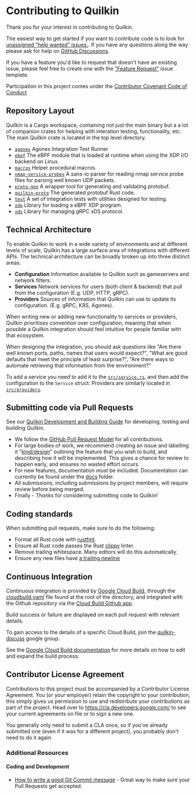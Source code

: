 # Contributing to Quilkin
Thank you for your interest in contributing to Quilkin.

The easiest way to get started if you want to contribute code is to look for [unassigned "help wanted" issues.]. If you have any questions along the way please ask for help on [GitHub Discussions].

If you have a feature you'd like to request that doesn't have an existing issue, please feel free to create one with the ["Feature Request"] issue template.

Participation in this project comes under the [Contributor Covenant Code of Conduct](code-of-conduct.md)

[unassigned "help wanted" issues.]: https://github.com/googleforgames/quilkin/issues?q=is%3Aissue%20state%3Aopen%20label%3A%22help%20wanted%22%20no%3Aassignee
[github discussions]: https://github.com/googleforgames/quilkin/discussions
["Feature Request"]: https://github.com/googleforgames/quilkin/issues/new?template=feature_request.md

## Repository Layout

Quilkin is a Cargo workspace, containing not just the main binary but a a lot of companion crates for helping with interation testing, functionality, etc. The main Quilkin crate is located in the top level directory.

- [`agones`](./crates/agones) Agones Integration Test Runner
- [`ebpf`](./crates/ebpf) The eBPF module that is loaded at runtime when using the XDP I/O backend on Linux.
- [`macros`](./crates/macros) Helper procedural macros.
- [`nmap-service-probes`](./crates/nmap-service-probes) A sans-io parser for reading nmap service probe files for parsing well known UDP packets.
- [`proto-gen`](./crates/proto-gen) A wrapper tool for generating and validating protobuf.
- [`quilkin-proto`](./crates/quilkin-proto) The generated protobuf Rust code.
- [`test`](./crates/test) A set of integration tests with utilities designed for testing.
- [`xdp`](./crates/xdp) Library for loading a eBPF XDP program.
- [`xds`](./crates/xds) Library for managing gRPC xDS protocol.

## Technical Architecture

To enable Quilkin to work in a wide variety of environments and at different levels of scale, Quilkin has a large surface area of integrations with different APIs. The technical architecture can be broadly broken up into three distinct areas.

- **Configuration** Information available to Quilkin such as gameservers and network filters.
- **Services** Network services for users (both client & backend) that pull from the configuration (E.g. UDP, HTTP, gRPC).
- **Providers** Sources of information that Quilkin can use to update its configuration. (E.g. gRPC, K8S, Agones).

When writing new or adding new functionality to services or providers, Quilkin prioritises convention over configuration, meaning that when possible a Quilkin integration should feel intuitive for people familiar with that ecosystem.

When designing the integration, you should ask questions like "Are there well known ports, paths, names that users would expect?", "What are good defaults that meet the principle of least surprise?", "Are there ways to automate retrieving that information from the environment?"

To add a service you need to add it to the [`src/service.rs`](./src/service.rs), and then add the configuration to the `Service` struct. Providers are similarly located in [`src/providers`](./src/providers).

## Submitting code via Pull Requests
See our [Quilkin Development and Building Guide](./build/README.md) for developing, testing and building Quilkin.

- We follow the [GitHub Pull Request Model](https://help.github.com/articles/about-pull-requests/) for
  all contributions.
- For large bodies of work, we recommend creating an issue and labelling it
  "[kind/design](https://github.com/googleforgames/quilkin/issues?q=is%3Aissue+is%3Aopen+label%3Akind%2Fdesign)"
  outlining the feature that you wish to build, and describing how it will be implemented. This gives a chance
  for review to happen early, and ensures no wasted effort occurs.
- For new features, documentation *must* be included. Documentation can currently be found under 
  the [docs](./docs) folder.
- All submissions, including submissions by project members, will require review before being merged.
- Finally - *Thanks* for considering submitting code to Quilkin!

## Coding standards
When submitting pull requests, make sure to do the following:

- Format all Rust code with [rustfmt](https://github.com/rust-lang/rustfmt).
- Ensure all Rust code passes the Rust [clippy](https://github.com/rust-lang/rust-clippy) linter.
- Remove trailing whitespace. Many editors will do this automatically.
- Ensure any new files have [a trailing newline](https://stackoverflow.com/questions/5813311/no-newline-at-end-of-file)

## Continuous Integration
Continuous integration is provided by [Google Cloud Build](https://cloud.google.com/cloud-build),
through the [cloudbuild.yaml](./cloudbuild.yaml) file found at the root of the directory, and integrated with the
Github repository via the 
[Cloud Build Github app](https://cloud.google.com/cloud-build/docs/automating-builds/run-builds-on-github).

Build success or failure are displayed on each pull request with relevant details.

To gain access to the details of a specific Cloud Build, join the 
[quilkin-discuss](https://groups.google.com/forum/#!forum/quilkin-discuss) google group.

See the [Google Cloud Build documentation](https://cloud.google.com/cloud-build/docs/) for more details on
how to edit and expand the build process.

## Contributor License Agreement

Contributions to this project must be accompanied by a Contributor License
Agreement. You (or your employer) retain the copyright to your contribution,
this simply gives us permission to use and redistribute your contributions as
part of the project. Head over to <https://cla.developers.google.com/> to see
your current agreements on file or to sign a new one.

You generally only need to submit a CLA once, so if you've already submitted one
(even if it was for a different project), you probably don't need to do it
again.

### Additional Resources

#### Coding and Development

- [How to write a good Git Commit message](https://chris.beams.io/posts/git-commit/) -
  Great way to make sure your Pull Requests get accepted.
